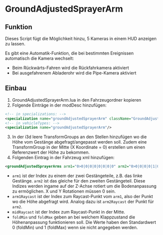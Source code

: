 # **GroundAdjustedSprayerArm**

## **Funktion**
Dieses Script fügt die Möglichkeit hinzu, 5 Kameras in einem HUD anzeigen zu lassen. 

Es gibt eine Automatik-Funktion, die bei bestimmten Ereignissen automatisch die Kamera wechselt:
- Beim Rückwärts-Fahren wird die Rückfahrkamera aktiviert
- Bei ausgefahrenem Abladerohr wird die Pipe-Kamera aktiviert

## **Einbau**
1. GroundAdjustedSprayerArm.lua in den Fahrzeugordner kopieren
2. Folgende Einträge in der modDesc hinzufügen:
````xml
<!-- in specializations: -->
<specialization name="groundAdjustedSprayerArm" className="GroundAdjustedSprayerArm" filename="scripts/GroundAdjustedSprayerArm.lua"/>
<!-- in vehicleTypes: -->
<specialization name="groundAdjustedSprayerArm"/>
````
3. In der i3d leere TransformGroups an den Stellen hinzufügen wo die Höhe vom Gestänge abgefragt/angepasst werden soll. Zudem eine TransformGroup in der Mitte (X Koordinate = 0) erstellen um einen Referenzwert der Höhe zu bekommen.
4. Folgenden Eintrag in der Fahrzeug xml hinzufügen:
````xml
<groundAdjustedSprayerArms arm1="0>0|0|0|0|0|0|0|0" arm2="0>0|0|0|0|1|0|0|0" arm1Raycast="0>0|0|0|0|0|0|0|0|0|0|6" arm2Raycast="0>0|0|0|0|1|0|0|0|0|0|6" midRaycast="0>0|0|0|0|11" foldMin="0" foldMax="0.01"/>
````
- `arm1` ist der Index zu einem der zwei Gestängeteile, z.B. das linke Gestänge. `arm2` ist das gleiche für den zweiten Gestängeteil. Diese Indizes werden ingame auf der Z-Achse rotiert um die Bodenanpassung zu ermöglichen. X und Y Rotationen müssen 0 sein.
- `arm1Raycast` ist der Index zum Raycast-Punkt vom `arm1`, also der Punkt wo die Höhe abgefragt wird. Analog dazu ist `arm2Raycast` der Punkt für `arm2`.
- `midRaycast` ist der Index zum Raycast-Punkt in der Mitte.
- `foldMin` und `foldMax` geben an bei welchem Klappzustand die Höhenanpassung funktionieren soll. Die Werte haben den Standardwert 0 (foldMin) und 1 (foldMax) wenn sie nicht angegeben werden.
